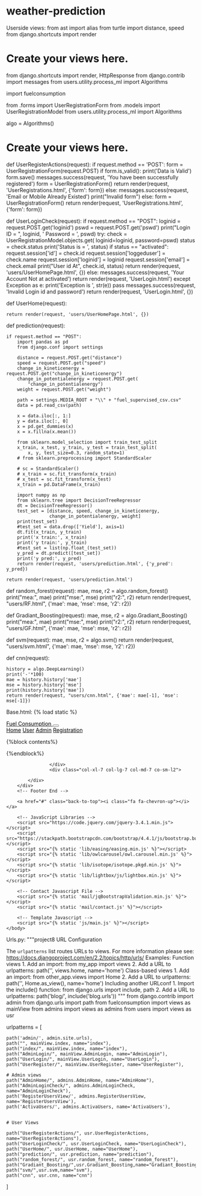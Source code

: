 # weather-prediction
Userside views:
from ast import alias
from turtle import distance, speed
from django.shortcuts import render

# Create your views here.
from django.shortcuts import render, HttpResponse
from django.contrib import messages
from users.utility.process_ml import Algorithms


import fuelconsumption

from .forms import UserRegistrationForm
from .models import UserRegistrationModel
from users.utility.process_ml import Algorithms


algo = Algorithms()

# Create your views here.


def UserRegisterActions(request):
    if request.method == 'POST':
        form = UserRegistrationForm(request.POST)
        if form.is_valid():
            print('Data is Valid')
            form.save()
            messages.success(request, 'You have been successfully registered')
            form = UserRegistrationForm()
            return render(request, 'UserRegistrations.html', {'form': form})
        else:
            messages.success(request, 'Email or Mobile Already Existed')
            print("Invalid form")
    else:
        form = UserRegistrationForm()
    return render(request, 'UserRegistrations.html', {'form': form})


def UserLoginCheck(request):
    if request.method == "POST":
        loginid = request.POST.get('loginid')
        pswd = request.POST.get('pswd')
        print("Login ID = ", loginid, ' Password = ', pswd)
        try:
            check = UserRegistrationModel.objects.get(
                loginid=loginid, password=pswd)
            status = check.status
            print('Status is = ', status)
            if status == "activated":
                request.session['id'] = check.id
                request.session['loggeduser'] = check.name
                request.session['loginid'] = loginid
                request.session['email'] = check.email
                print("User id At", check.id, status)
                return render(request, 'users/UserHomePage.html', {})
            else:
                messages.success(request, 'Your Account Not at activated')
                return render(request, 'UserLogin.html')
        except Exception as e:
            print('Exception is ', str(e))
            pass
        messages.success(request, 'Invalid Login id and password')
    return render(request, 'UserLogin.html', {})


def UserHome(request):

    return render(request, 'users/UserHomePage.html', {})


def prediction(request):

    if request.method == "POST":
        import pandas as pd
        from django.conf import settings

        distance = request.POST.get("distance")
        speed = request.POST.get("speed")
        change_in_kineticenergy = request.POST.get("change_in_kineticenergy")
        change_in_potentialenergy = request.POST.get(
            "change_in_potentialenergy")
        weight = request.POST.get("weight")

        path = settings.MEDIA_ROOT + "\\" + "fuel_supervised_csv.csv"
        data = pd.read_csv(path)

        x = data.iloc[:, 1:]
        y = data.iloc[:, 0]
        x = pd.get_dummies(x)
        x = x.fillna(x.mean())

        from sklearn.model_selection import train_test_split
        x_train, x_test, y_train, y_test = train_test_split(
            x, y, test_size=0.3, random_state=1)
        # from sklearn.preprocessing import StandardScaler

        # sc = StandardScaler()
        # x_train = sc.fit_transform(x_train)
        # x_test = sc.fit_transform(x_test)
        x_train = pd.DataFrame(x_train)

        import numpy as np
        from sklearn.tree import DecisionTreeRegressor
        dt = DecisionTreeRegressor()
        test_set = [distance, speed, change_in_kineticenergy,
                    change_in_potentialenergy, weight]
        print(test_set)
        #test_set = data.drop(['Yield'], axis=1)
        dt.fit(x_train, y_train)
        print('x train:', x_train)
        print('y train:', y_train)
        #test_set = list(np.float_(test_set))
        y_pred = dt.predict([test_set])
        print('y pred:', y_pred)
        return render(request, 'users/prediction.html', {'y_pred': y_pred})

    return render(request, 'users/prediction.html')


def random_forest(request):
    mae, mse, r2 = algo.random_forest()
    print("mea:", mae)
    print("mse:", mse)
    print("r2:", r2)
    return render(request, "users/RF.html", {'mae': mae, 'mse': mse, 'r2': r2})


def Gradiant_Boosting(request):
    mae, mse, r2 = algo.Gradiant_Boosting()
    print("mea:", mae)
    print("mse:", mse)
    print("r2:", r2)
    return render(request, "users/GF.html", {'mae': mae, 'mse': mse, 'r2': r2})


def svm(request):
    mae, mse, r2 = algo.svm()
    return render(request, "users/svm.html", {'mae': mae, 'mse': mse, 'r2': r2})


def cnn(request):

    history = algo.DeepLearning()
    print('-'*100)
    mae = history.history['mae']
    mse = history.history['mse']
    print(history.history['mae'])
    return render(request, "users/cnn.html", {'mae': mae[-1], 'mse': mse[-1]})
Base.html:
{% load static %}
<!DOCTYPE html>
<html lang="en">
    <head>
        <meta charset="utf-8">
        <title>A Machine Learning Model for Average Fuel Consumption in Heavy Vehicles</title>
        <meta content="width=device-width, initial-scale=1.0" name="viewport">
        <meta content="Free Website Template" name="keywords">
        <meta content="Free Website Template" name="description"> 
        <link href="{% static 'img/favicon.ico' %}" rel="icon"> 
        <link href="https://fonts.googleapis.com/css2?family=Open+Sans:wght@300;400;600;700;800&display=swap" rel="stylesheet">
        <link href="https://stackpath.bootstrapcdn.com/bootstrap/4.4.1/css/bootstrap.min.css" rel="stylesheet">
        <link href="https://cdnjs.cloudflare.com/ajax/libs/font-awesome/5.10.0/css/all.min.css" rel="stylesheet">
        <link href="{% static 'lib/animate/animate.min.css' %}" rel="stylesheet">
        <link href="{% static 'lib/owlcarousel/owl.carousel.min.css' %}" rel="stylesheet">
        <link href="{% static 'lib/lightbox/css/lightbox.min.css' %}" rel="stylesheet">
        <link href="{% static 'css/style.css' %}" rel="stylesheet">
    </head>
    <body>
        <div class="top-bar d-none d-md-block">
            <div class="container-fluid">
                <div class="row">
                    <div class="col-md-6">
                        <div class="top-bar-left">
                        </div>
                    </div>
                    <div class="col-md-6">
                        <div class="top-bar-right">
                        </div>
                    </div>
                </div>
            </div>
        </div>
        <div class="navbar navbar-expand-lg bg-dark navbar-dark">
            <div class="container-fluid">
                <a href="index.html" class="navbar-brand"> <span style="color:Black;">Fuel Consumption </span></a>
                <button type="button" class="navbar-toggler" data-toggle="collapse" data-target="#navbarCollapse">
                    <span class="navbar-toggler-icon"></span>
                </button>
                <div class="collapse navbar-collapse justify-content-between" id="navbarCollapse">
                    <div class="navbar-nav ml-auto">
                        <a href="{% url 'index' %}" class="nav-item nav-link" style="color:Black;">Home</a>
                        <a href="{% url 'UserLogin' %}" class="nav-item nav-link" style="color:Black;">User</a>
                        <a href="{% url 'AdminLogin' %}" class="nav-item nav-link" style="color:Black;">Admin</a>
                        <a href="{% url 'UserRegister' %}" class="nav-item nav-link" style="color:Black;">Registration</a>
                    </div>
                </div>
            </div>
        </div>

{%block contents%}

{%endblock%}
     <div class="container copyright">
                <div class="row">
                    <div class="col-md-6">
                        <p></p>
                    </div>
                    <div class="col-md-6">

                    </div>
                    <div class="col-xl-7 col-lg-7 col-md-7 co-sm-l2">
                
            </div>
        </div>
        <!-- Footer End -->

        <a href="#" class="back-to-top"><i class="fa fa-chevron-up"></i></a>

        <!-- JavaScript Libraries -->
        <script src="https://code.jquery.com/jquery-3.4.1.min.js"></script>
        <script src="https://stackpath.bootstrapcdn.com/bootstrap/4.4.1/js/bootstrap.bundle.min.js"></script>
        <script src="{% static 'lib/easing/easing.min.js' %}"></script>
        <script src="{% static 'lib/owlcarousel/owl.carousel.min.js' %}"></script>
        <script src="{% static 'lib/isotope/isotope.pkgd.min.js' %}"></script>
        <script src="{% static 'lib/lightbox/js/lightbox.min.js' %}"></script>

        <!-- Contact Javascript File -->
        <script src="{% static 'mail/jqBootstrapValidation.min.js' %}"></script>
        <script src="{% static 'mail/contact.js' %}"></script>

        <!-- Template Javascript -->
        <script src="{% static 'js/main.js' %}"></script>
    </body>
</html>

  
Urls.py:
"""project8 URL Configuration

The `urlpatterns` list routes URLs to views. For more information please see:
    https://docs.djangoproject.com/en/2.2/topics/http/urls/
Examples:
Function views
    1. Add an import:  from my_app import views
    2. Add a URL to urlpatterns:  path('', views.home, name='home')
Class-based views
    1. Add an import:  from other_app.views import Home
    2. Add a URL to urlpatterns:  path('', Home.as_view(), name='home')
Including another URLconf
    1. Import the include() function: from django.urls import include, path
    2. Add a URL to urlpatterns:  path('blog/', include('blog.urls'))
"""
from django.contrib import admin
from django.urls import path
from fuelconsumption import views as mainView
from admins import views as admins
from users import views as usr



urlpatterns = [
    
    path('admin/', admin.site.urls),
    path("", mainView.index, name="index"),
    path("index/", mainView.index, name="index"),
    path("AdminLogin/", mainView.AdminLogin, name="AdminLogin"),
    path("UserLogin/", mainView.UserLogin, name="UserLogin"),
    path("UserRegister/", mainView.UserRegister, name="UserRegister"),

    # Admin views
    path("AdminHome/", admins.AdminHome, name="AdminHome"),
    path("AdminLoginCheck/", admins.AdminLoginCheck, name="AdminLoginCheck"),
    path('RegisterUsersView/', admins.RegisterUsersView, name='RegisterUsersView'),
    path('ActivaUsers/', admins.ActivaUsers, name='ActivaUsers'),
  

    # User Views

    path("UserRegisterActions/", usr.UserRegisterActions, name="UserRegisterActions"),
    path("UserLoginCheck/", usr.UserLoginCheck, name="UserLoginCheck"),
    path("UserHome/", usr.UserHome, name="UserHome"),
    path("prediction/", usr.prediction, name="prediction"),
    path("random_forest/", usr.random_forest, name="random_forest"),
    path("Gradiant_Boosting/",usr.Gradiant_Boosting,name="Gradiant_Boosting"),
    path("svm/",usr.svm,name="svm"),
    path("cnn", usr.cnn, name="cnn")


   

 


]
